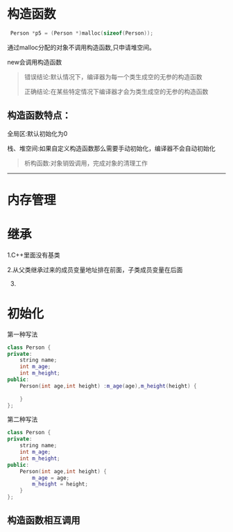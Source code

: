 # 构造函数

```c++
 Person *p5 = (Person *)malloc(sizeof(Person));
```

通过malloc分配的对象不调用构造函数,只申请堆空间。

new会调用构造函数

> 错误结论:默认情况下，编译器为每一个类生成空的无参的构造函数
>
> 正确结论:在某些特定情况下编译器才会为类生成空的无参的构造函数

## 构造函数特点：

全局区:默认初始化为0

栈、堆空间:如果自定义构造函数那么需要手动初始化，编译器不会自动初始化

> 析构函数:对象销毁调用，完成对象的清理工作





------

# 内存管理





# 继承



1.C++里面没有基类

2.从父类继承过来的成员变量地址排在前面，子类成员变量在后面

3.



# 初始化

第一种写法

```c++
class Person {
private:
    string name;
    int m_age;
    int m_height;
public:
    Person(int age,int height) :m_age(age),m_height(height) {
        
    }
};
```

第二种写法

```c++
class Person {
private:
    string name;
    int m_age;
    int m_height;
public:
    Person(int age,int height) {
        m_age = age;
        m_height = height;
    }
};
```

## 构造函数相互调用